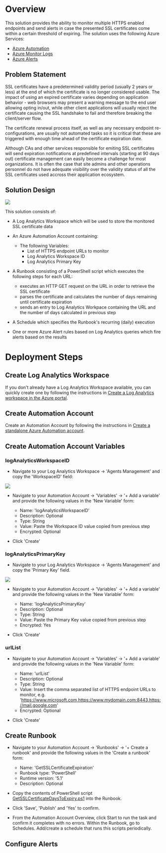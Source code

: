 # Overview
This solution provides the ability to monitor multiple HTTPS enabled endpoints and send alerts in case the presented SSL certificates come within a certain threshold of expiring. The solution uses the following Azure Services:

* [Azure Automation](https://docs.microsoft.com/en-us/azure/automation/overview)
* [Azure Monitor Logs](https://docs.microsoft.com/en-us/azure/azure-monitor/logs/data-platform-logs)
* [Azure Alerts](https://docs.microsoft.com/en-us/azure/azure-monitor/alerts/alerts-overview)

##	Problem Statement
SSL certificates have a predetermined validity period (usually 2 years or less) at the end of which the certificate is no longer considered usable. The impact of using an expired certificate varies depending on application behavior - web browsers may present a warning message to the end user allowing opting in/out, while other client applications will usually reject the certificate causing the SSL handshake to fail and therefore breaking the client/server flow.

The certificate renewal process itself, as well as any necessary endpoint re-configurations, are usually not automated tasks so it is critical that these are triggered with enough time ahead of the certificate expiration date.

Although CAs and other services responsible for emiting SSL certificates will send expiration notifications at predefined intervals (starting at 90 days out) certificate management can easily become a challenge for most organizations. It is often the case that site admins and other operations personnel do not have adequate visibility over the validity status of all the SSL certificates used accross their application ecosystem.

## Solution Design

![](https://github.com/jotavar/monitor-ssl-certificate-expiration/blob/master/images/monitor-ssl-certificate-expiration-architecture-diagram.drawio.png)

This solution consists of: 

* A Log Analytics Workspace which will be used to store the monitored SSL certificate data

* An Azure Automation Account containing:

  * The following Variables:
    * List of HTTPS endpoint URLs to monitor
    * Log Analytics Workspace ID
    * Log Analytics Primary Key

* A Runbook consisting of a PowerShell script which executes the following steps for each URL:
    * executes an HTTP GET request on the URL in order to retrieve the SSL certificate
    * parses the certificate and calculates the number of days remaining until certificate expiration
    * sends an entry to Log Analytics Workpace containing the URL and the number of days calculated in previous step

* A Schedule which specifies the Runbook's recurring (daily) execution

* One or more Azure Alert rules based on Log Analytics queries which fire alerts based on the results 

# Deployment Steps

## Create Log Analytics Workspace

If you don't already have a Log Analytics Workspace available, you can quickly create one by following the instructions in [Create a Log Analytics workspace in the Azure portal](https://docs.microsoft.com/en-us/azure/azure-monitor/logs/quick-create-workspace).

## Create Automation Account

Create an Automation Account by following the instructions in [Create a standalone Azure Automation account](https://docs.microsoft.com/en-us/azure/automation/automation-create-standalone-account).

## Create Automation Account Variables

### logAnalyticsWorkspaceID

* Navigate to your Log Analytics Workspace -> 'Agents Management' and copy the 'WorkspaceID' field:

![](https://github.com/jotavar/monitor-ssl-certificate-expiration/blob/master/images/LogAnalyticsWorkspace_WorkspaceID.jpg)

* Navigate to your Automation Account -> 'Variables' -> '+ Add a variable' and provide the following values in the 'New Variable' form:

  * Name: 'logAnalyticsWorkspaceID'
  * Description: Optional
  * Type: String
  * Value: Paste the Workspace ID value copied from previous step
  * Encrypted: Optional

* Click 'Create'

### logAnalyticsPrimaryKey
  
* Navigate to your Log Analytics Workspace -> 'Agents Management' and copy the 'Primary Key' field.

![](https://github.com/jotavar/monitor-ssl-certificate-expiration/blob/master/images/LogAnalyticsWorkspace_PrimaryKey.jpg)

* Navigate to your Automation Account -> 'Variables' -> '+ Add a variable' and provide the following values in the 'New Variable' form:

  * Name: 'logAnalyticsPrimaryKey'
  * Description: Optional
  * Type: String
  * Value: Paste the Primary Key value copied from previous step
  * Encrypted: Yes

* Click 'Create'

### urlList

* Navigate to your Automation Account -> 'Variables' -> '+ Add a variable' and provide the following values in the 'New Variable' form:
  
  * Name: 'urlList'
  * Description: Optional
  * Type: String
  * Value: Insert the comma separated list of HTTPS endpoint URLs to monitor, e.g. 'https://www.microsoft.com,https://www.mydomain.com:8443,https://mail.google.com'
  * Encrypted: Optional

* Click 'Create'

## Create Runbook

* Navigate to your Automation Account -> 'Runbooks' -> '+ Create a runbook' and provide the following values in the 'Create a runbook' form:
  
  * Name: 'GetSSLCertificateExpiration'
  * Runbook type: 'PowerShell'
  * Runtime version: '5.1'
  * Description: Optional

* Copy the contents of PowerShell script [GetSSLCertificateDaysToExpiry.ps1](https://github.com/jotavar/monitor-ssl-certificate-expiration/blob/master/GetSSLCertificateDaysToExpiry.ps1) into the Runbook.

* Click 'Save', 'Publish' and 'Yes' to confirm.

* From the Automation Account Overview, click Start to run the task and confirm it completes with no errors. Within the Runbook, go to Schedules. Add/create a schedule that runs this scripts periodically.

## Configure Alerts

